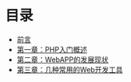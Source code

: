 # 目录

* [前言](README.md)
* [第一章：PHP入门概述](Chapter1/README.md)
* [第二章：WebAPP的发展现状](Chapter2/README.md)
* [第三章：几种常用的Web开发工具](Chapter3/README.md)